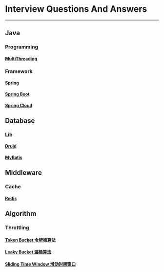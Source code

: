 # Interview Questions And Answers

---

## Java

### Programming

#### [MultiThreading](./Java/Multithreading/Q&A.md)

### Framework

#### [Spring](./Database/Druid/Q%26A.md)

#### [Spring Boot](./Java/Spring/Boot/Q%26A.md)

#### [Spring Cloud](./Java/Spring/Cloud/Q%26A.md)

## Database

### Lib

#### [Druid](./Database/Druid/Q%26A.md)

#### [MyBatis](./Database/MyBatis/Q%26A.md)

## Middleware

### Cache

#### [Redis](./Middleware/Cache/Redis/Q%26A.md)

## Algorithm

### Throttling

#### [Token Bucket 令牌桶算法](./Algorithm/TokenBucket.md)

#### [Leaky Bucket 漏桶算法](./Algorithm/LeakyBucket.md)

#### [Sliding Time Window 滑动时间窗口](./Algorithm/SlidingTimeWindow.md)
